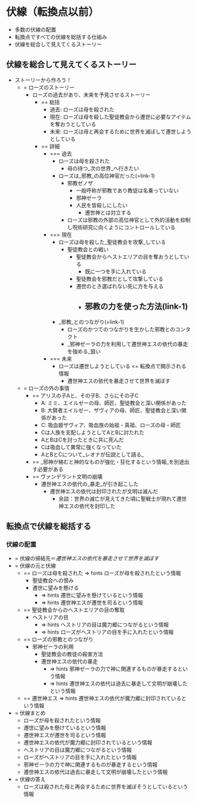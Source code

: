 # 伏線（転換点以前）
- 多数の伏線の配置
- 転換点ですべての伏線を総括する仕組み
- 伏線を総合して見えてくるストーリー

## 伏線を総合して見えてくるストーリー
- ストーリーから作ろう！
  - = ローズのストーリー
    - ローズの過去があり、未来を予見させるストーリー
      - == 総括
        - 過去: ローズは母を殺された
        - 現在: ローズは母を殺した聖徒教会から遷世に必要なアイテムを奪おうとしている
        - 未来: ローズは母と再会するために世界を滅ぼして遷世しようとしている
      - == 詳細
        - === 過去
          - ローズは母を殺された
            - 母の待つ_次の世界_へ行きたい
          - ローズは_邪教_の高位神官だった(=link-1)
            - 邪教ゼノザ
              - 一般呼称が邪教であり教徒は名乗っていない
              - 邪神ゼーラ
              - 人民を皆殺しにしたい
                - 遷世神とは対立する
            - ローズは邪教の外部の高位神官として外的活動を抑制し呪術研究に向くようにコントロールしている
        - === 現在
          - ローズは母を殺した_聖徒教会を攻撃_している
            - 聖徒教会との戦い
              - 聖徒教会からヘストエリアの目を奪おうとしている
                - 既に一つを手に入れている
              - 聖徒教会を邪教だとして攻撃している
              - 遷世のとき選ばれない死に方を与える
                - 邪教の力を使った方法(link-1)
                  - 
          - _邪教_とのつながり(=link-1)
            - ローズのかつてのつながりを生かした邪教とのコンタクト
            - _邪神ゼーラの力を利用して遷世神エスの依代の暴走を強める_狙い
        - === 未来
          - ローズは遷世しようとしている <= 転換点で開示される情報
            - 遷世神エスの依代を暴走させて世界を滅ぼす
  - = ローズの外の事情
    - == アリスの子Aと、その子B、さらにその子C
      - A: ミミ、エイルゼーの母、師匠、聖徒教会と深い関係があった
      - B: 大賢者エイルゼー、ザヴィアの母、師匠、聖徒教会と深い関係があった
      - C: 吸血姫ザヴィア、吸血族の始祖・真祖、ローズの母・師匠
      - Cは人族を支配しようとしてAとBに討たれた
      - AとBはCを討ったときに共に死んだ
      - Cは吸血して異常に強くなっていた
      - AとBとCについて_レオナが伝説として語る_
    - == _邪神が絡むと神的なものが強化・狂化するという情報_を別途出す必要がある
    - == ヴァンデラント文明の崩壊
      - 遷世神エスの依代の_暴走_が引き起こした
        - 遷世神エスの依代は封印されたが文明は滅んだ
          - 余談：世界の滅亡が見えてきた頃に聖戦士が現れて遷世神エスの依代を封印した


## 転換点で伏線を総括する
### 伏線の配置
- = 伏線の帰結先＝_遷世神エスの依代を暴走させて世界を滅ぼす_
- = 伏線の元と伏線
  - == ローズは母を殺された => hints ローズが母を殺されたという情報
    - 聖徒教会への恨み
    - 遷世に望みを懸ける
      - => hints 遷世に望みを懸けているという情報
      - => hints 遷世神エスが遷世を司るという情報
  - == 聖徒教会からのヘストエリアの目の奪取
    - ヘストリアの目
      - => hints ヘストリアの目は魔力郷につながるという情報
      - => hints ローズがヘストリアの目を手に入れたという情報
  - == ローズの邪教とのつながり
    - 邪神ゼーラの利用
      - 聖徒教会の教徒の殺害方法
      - 遷世神エスの依代の暴走
        - => hints 邪神ゼーラの力で神に関連するものが暴走するという情報
        - => hints 遷世神エスの依代は過去に暴走して文明が崩壊したという情報
  - == 遷世神エス => hints 遷世神エスの依代が魔力郷に封印されているという情報
- = 伏線まとめ
  - ローズが母を殺されたという情報
  - 遷世に望みを懸けているという情報
  - 遷世神エスが遷世を司るという情報
  - 遷世神エスの依代が魔力郷に封印されているという情報
  - ヘストリアの目は魔力郷につながるという情報
  - ローズがヘストリアの目を手に入れたという情報
  - 邪神ゼーラの力で神に関連するものが暴走するという情報
  - 遷世神エスの依代は過去に暴走して文明が崩壊したという情報
- = 伏線の答え
  - ローズは殺された母と再会するために世界を滅ぼそうとしているという情報
